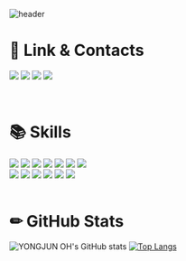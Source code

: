 ![header](https://capsule-render.vercel.app/api?type=Waving&height=180&width=500&text=Welcome%20to%20YONGJUN%20OH's%20GitHub&fontSize=40&fontColor=FFFFFF&fontAlignY=30&color=#8A2BE2)

# 🔗 Link & Contacts
<a href="https://instagram.com/55._.yong" onclick="window.open(this.href, '_blank'); return false;"><img src="https://img.shields.io/badge/instagram-E4405F?style=for-the-badge&logo=instagram&logoColor=white"></a>
<a href="https://velog.io/@55_coding" onclick="window.open(this.href, '_blank'); return false;"><img src="https://img.shields.io/badge/velog-20C997?style=for-the-badge&logo=velog&logoColor=white"></a>
<a href="mailto:dhdydwns988@gmail.com"><img src="https://img.shields.io/badge/gmail-EA4335?style=for-the-badge&logo=gmail&logoColor=white"></a>
<a href="mailto:rmdir@kakao.com"><img src="https://img.shields.io/badge/kakao-FFCD00?style=for-the-badge&logo=kakao&logoColor=black"></a>

<br>

# 📚 Skills
<div>
  <img src="https://img.shields.io/badge/c-A8B9CC?style=for-the-badge&logo=C&logoColor=white">
  <img src="https://img.shields.io/badge/c_sharp-239120?style=for-the-badge&logo=csharp&logoColor=white">
  <img src="https://img.shields.io/badge/java-007396?style=for-the-badge&logo=java&logoColor=white">
  <img src="https://img.shields.io/badge/python-3776AB?style=for-the-badge&logo=python&logoColor=white">
  <img src="https://img.shields.io/badge/html5-E34F26?style=for-the-badge&logo=html5&logoColor=white">
  <img src="https://img.shields.io/badge/css-1572B6?style=for-the-badge&logo=css3&logoColor=white">
  <img src="https://img.shields.io/badge/javascript-F7DF1E?style=for-the-badge&logo=javascript&logoColor=black">
  <br>
  <img src="https://img.shields.io/badge/Linux-FCC624?style=for-the-badge&logo=linux&logoColor=black">
  <img src="https://img.shields.io/badge/windows%20server-0078D4?style=for-the-badge&logo=windows&logoColor=white">
  <img src="https://img.shields.io/badge/cisco%20networking-1BA0D7?style=for-the-badge&logo=cisco&logoColor=white">
  <img src="https://img.shields.io/badge/Oracle-F80000?style=for-the-badge&logo=Oracle&logoColor=white">
  <img src="https://img.shields.io/badge/github-181717?style=for-the-badge&logo=github&logoColor=white">
  <img src="https://img.shields.io/badge/git-F05032?style=for-the-badge&logo=git&logoColor=white">
</div>
<br>

# ✏ GitHub Stats
![YONGJUN OH's GitHub stats](https://github-readme-stats.vercel.app/api?username=55yong&show_icons=true&theme=transparent)
[![Top Langs](https://github-readme-stats.vercel.app/api/top-langs/?username=55yong)](https://github.com/anuraghazra/github-readme-stats)
